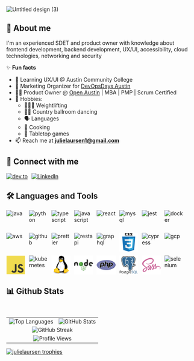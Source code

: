 
![Untitled design (3)](https://github.com/user-attachments/assets/8a97c8f1-3988-40de-9c0f-9b46b30ae192)
<br>
<h2 align="left"> 💫 About me </h2> I'm an experienced SDET and product owner with knowledge about frontend development, backend development, UX/UI, accessibility, cloud technologies, networking and security
<br>

✨ **Fun facts**
- 🌱 Learning UX/UI @ Austin Community College  
- 📣 Marketing Organizer for <a href="https://devopsdays.org/events/2025-austin/welcome/">DevOpsDays Austin</a>  
- 👩‍💼 Product Owner @ <a href="https://www.open-austin.org/">Open Austin</a> | MBA | PMP | Scrum Certified  
- 🎉 Hobbies:  
  - 🏋🏼‍♀️ Weightlifting  
  - 💃🏼 Country ballroom dancing  
  - 🗣️ Languages 
  - 🍳 Cooking  
  - 🎲 Tabletop games  
- 📫 Reach me at **julielaursen1@gmail.com**

<h2>📱 Connect with me </h2>
<p align="left" style="display: flex; gap: 10px; align-items: center;">
  <a href="https://dev.to/julielaursen" target="_blank">
    <img src="https://raw.githubusercontent.com/julielaursen/github-profile-readme-generator/master/src/images/icons/Social/devto.svg" alt="dev.to" height="30" width="40" />
  </a>
  <a href="https://linkedin.com/in/julie-coleman-79b7a83" target="_blank">
    <img src="https://raw.githubusercontent.com/julielaursen/github-profile-readme-generator/master/src/images/icons/Social/linked-in-alt.svg" alt="LinkedIn" height="30" width="40" />
  </a>
</p>


<h2>🛠️ Languages and Tools</h2>

<div align="left" style="display: flex; flex-wrap: wrap; gap: 10px; align-items: center;">

  <img src="https://techstack-generator.vercel.app/java-icon.svg" alt="java" width="50" height="50" />
  <img src="https://techstack-generator.vercel.app/python-icon.svg" alt="python" width="50" height="50" />
  <img src="https://techstack-generator.vercel.app/ts-icon.svg" alt="typescript" width="50" height="50" />
  <img src="https://techstack-generator.vercel.app/js-icon.svg" alt="javascript" width="50" height="50" />
  <img src="https://techstack-generator.vercel.app/react-icon.svg" alt="react" width="50" height="50" />
  <img src="https://techstack-generator.vercel.app/mysql-icon.svg" alt="mysql" width="50" height="50" />
  <img src="https://techstack-generator.vercel.app/jest-icon.svg" alt="jest" width="50" height="50" />
  <img src="https://techstack-generator.vercel.app/docker-icon.svg" alt="docker" width="50" height="50" />
  <img src="https://techstack-generator.vercel.app/aws-icon.svg" alt="aws" width="50" height="50" />
  <img src="https://techstack-generator.vercel.app/github-icon.svg" alt="github" width="50" height="50" />
  <img src="https://techstack-generator.vercel.app/prettier-icon.svg" alt="prettier" width="50" height="50" />
  <img src="https://techstack-generator.vercel.app/restapi-icon.svg" alt="restapi" width="50" height="50" />
  <img src="https://techstack-generator.vercel.app/graphql-icon.svg" alt="graphql" width="50" height="50" />

  <img src="https://raw.githubusercontent.com/devicons/devicon/master/icons/css3/css3-original-wordmark.svg" alt="css3" width="50" height="50" />
  <img src="https://raw.githubusercontent.com/simple-icons/simple-icons/6e46ec1fc23b60c8fd0d2f2ff46db82e16dbd75f/icons/cypress.svg" alt="cypress" width="50" height="50" />
  <img src="https://www.vectorlogo.zone/logos/google_cloud/google_cloud-icon.svg" alt="gcp" width="50" height="50" />
  <img src="https://raw.githubusercontent.com/devicons/devicon/master/icons/javascript/javascript-original.svg" alt="javascript-alt" width="50" height="50" />
  <img src="https://www.vectorlogo.zone/logos/kubernetes/kubernetes-icon.svg" alt="kubernetes" width="50" height="50" />
  <img src="https://raw.githubusercontent.com/devicons/devicon/master/icons/linux/linux-original.svg" alt="linux" width="50" height="50" />
  <img src="https://raw.githubusercontent.com/devicons/devicon/master/icons/nodejs/nodejs-original-wordmark.svg" alt="nodejs" width="50" height="50" />
  <img src="https://raw.githubusercontent.com/devicons/devicon/master/icons/php/php-original.svg" alt="php" width="50" height="50" />
  <img src="https://raw.githubusercontent.com/devicons/devicon/master/icons/postgresql/postgresql-original-wordmark.svg" alt="postgresql" width="50" height="50" />
  <img src="https://raw.githubusercontent.com/devicons/devicon/master/icons/sass/sass-original.svg" alt="sass" width="50" height="50" />
  <img src="https://raw.githubusercontent.com/detain/svg-logos/780f25886640cef088af994181646db2f6b1a3f8/svg/selenium-logo.svg" alt="selenium" width="50" height="50" />

</div>
<h2>📊 Github Stats</h2>
<br>
<table>
  <tr>
    <td>
      <img src="https://github-readme-stats.vercel.app/api/top-langs?username=julielaursen&show_icons=true&locale=en&layout=compact" alt="Top Languages" />
    </td>
    <td>
      <img src="https://github-readme-stats.vercel.app/api?username=julielaursen&show_icons=true&locale=en" alt="GitHub Stats" />
    </td>
  </tr>
  <tr>
    <td colspan="2" align="center">
      <img src="https://github-readme-streak-stats.herokuapp.com/?user=julielaursen&" alt="GitHub Streak" />
    </td>
  </tr>
  <tr>
    <td colspan="2" align="center">
      <img src="https://komarev.com/ghpvc/?username=julielaursen&label=Profile%20views&color=0e75b6&style=flat" alt="Profile Views" />
    </td>
  </tr>
</table>
<p align="left">
  <a href="https://github.com/ryo-ma/github-profile-trophy">
    <img src="https://github-profile-trophy.vercel.app/?username=julielaursen&row=1" alt="julielaursen trophies" />
  </a>
</p>




